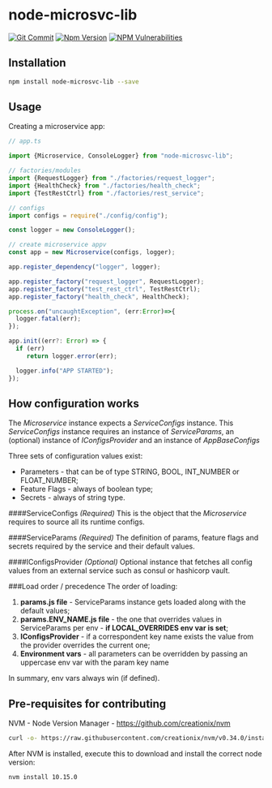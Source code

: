 # node-microsvc-lib
[![Git Commit](https://img.shields.io/github/last-commit/pedrosousabarreto/node-microsvc-lib.svg?style=flat)](https://github.com/pedrosousabarreto/node-microsvc-lib/commits/master)
[![Npm Version](https://img.shields.io/npm/v/node-microsvc-lib.svg?style=flat)](https://www.npmjs.com/package/node-microsvc-lib)
[![NPM Vulnerabilities](https://img.shields.io/snyk/vulnerabilities/npm/node-microsvc-lib.svg?style=flat)](https://www.npmjs.com/package/node-microsvc-lib)



## Installation

```bash
npm install node-microsvc-lib --save
```

## Usage

Creating a microservice app:
 ```javascript
// app.ts

import {Microservice, ConsoleLogger} from "node-microsvc-lib";

// factories/modules
import {RequestLogger} from "./factories/request_logger";
import {HealthCheck} from "./factories/health_check";
import {TestRestCtrl} from "./factories/rest_service";

// configs
import configs = require("./config/config");

const logger = new ConsoleLogger();

// create microservice appv
const app = new Microservice(configs, logger);

app.register_dependency("logger", logger);

app.register_factory("request_logger", RequestLogger);
app.register_factory("test_rest_ctrl", TestRestCtrl);
app.register_factory("health_check", HealthCheck);

process.on("uncaughtException", (err:Error)=>{
   logger.fatal(err);
});

app.init((err?: Error) => {
   if (err)
      return logger.error(err);

   logger.info("APP STARTED");
 });

```

## How configuration works

The *Microservice* instance expects a *ServiceConfigs* instance. 
This *ServiceConfigs* instance requires an instance of *ServiceParams*, an (optional) instance of *IConfigsProvider* and an instance of *AppBaseConfigs* 

Three sets of configuration values exist: 
- Parameters - that can be of type STRING, BOOL, INT_NUMBER or FLOAT_NUMBER;
- Feature Flags - always of boolean type;
- Secrets - always of string type.

####ServiceConfigs *(Required)*
This is the object that the *Microservice* requires to source all its runtime configs.

####ServiceParams *(Required)*
The definition of params, feature flags and secrets required by the service and their default values.

####IConfigsProvider *(Optional)*
Optional instance that fetches all config values from an external service such as consul or hashicorp vault. 

###Load order / precedence
The order of loading:
1. **params.js file** - ServiceParams instance gets loaded along with the default values;
2. **params.ENV_NAME.js file** - the one that overrides values in ServiceParams per env - **if LOCAL_OVERRIDES env var is set**;
3. **IConfigsProvider** - if a correspondent key name exists the value from the provider overrides the current one;
4. **Environment vars** - all parameters can be overridden by passing an uppercase env var with the param key name 

In summary, env vars always win (if defined).

## Pre-requisites for contributing
NVM - Node Version Manager - https://github.com/creationix/nvm
 ```bash
curl -o- https://raw.githubusercontent.com/creationix/nvm/v0.34.0/install.sh | bash
```

After NVM is installed, execute this to download and install the correct node version:
```bash
nvm install 10.15.0
```
